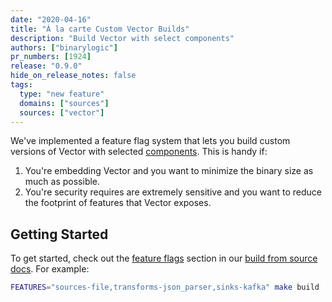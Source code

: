 ```yaml
---
date: "2020-04-16"
title: "À la carte Custom Vector Builds"
description: "Build Vector with select components"
authors: ["binarylogic"]
pr_numbers: [1924]
release: "0.9.0"
hide_on_release_notes: false
tags:
  type: "new feature"
  domains: ["sources"]
  sources: ["vector"]
---
```


We've implemented a feature flag system that lets you build custom versions
of Vector with selected [components][pages.components]. This is handy if:

1. You're embedding Vector and you want to minimize the binary size as much as
   possible.
2. You're security requires are extremely sensitive and you want to reduce
   the footprint of features that Vector exposes.

## Getting Started

To get started, check out the [feature flags][docs.from-source#feature-flags]
section in our [build from source docs][docs.from-source]. For example:

```bash
FEATURES="sources-file,transforms-json_parser,sinks-kafka" make build
```

[docs.from-source#feature-flags]: /docs/setup/installation/manual/from-source/#feature-flags
[docs.from-source]: /docs/setup/installation/manual/from-source/
[pages.components]: /components/
